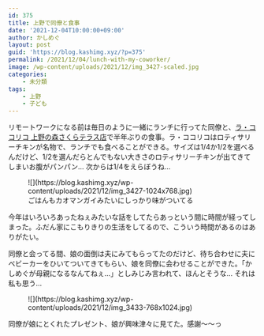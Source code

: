 ```yaml
---
id: 375
title: 上野で同僚と食事
date: '2021-12-04T10:00:00+09:00'
author: かしめぐ
layout: post
guid: 'https://blog.kashimg.xyz/?p=375'
permalink: /2021/12/04/lunch-with-my-coworker/
image: /wp-content/uploads/2021/12/img_3427-scaled.jpg
categories:
    - 未分類
tags:
    - 上野
    - 子ども
---
```


リモートワークになる前は毎日のように一緒にランチに行ってた同僚と、[ラ・ココリコ 上野の森さくらテラス店](https://www.hotpepper.jp/strJ001176784/)で半年ぶりの食事。ラ・ココリコはロティサリーチキンが名物で、ランチでも食べることができる。サイズは1/4か1/2を選べるんだけど、1/2を選んだらとんでもない大きさのロティサリーチキンが出てきてしまいお腹がパンパン… 次からは1/4をえらぼうね…

<figure class="wp-block-image size-large">![](https://blog.kashimg.xyz/wp-content/uploads/2021/12/img_3427-1024x768.jpg)<figcaption>ごはんもカオマンガイみたいにしっかり味がついてる</figcaption></figure>今年はいろいろあったねぇみたいな話をしてたらあっという間に時間が経ってしまった。ふだん家にこもりきりの生活をしてるので、こういう時間があるのはありがたい。

同僚と会ってる間、娘の面倒は夫にみてもらってたのだけど、待ち合わせに夫にベビーカーをひいてついてきてもらい、娘を同僚に会わせることができた。「かしめぐが母親になるなんてねぇ…」としみじみ言われて、ほんとそうな… それは私も思う…

<figure class="wp-block-image size-large">![](https://blog.kashimg.xyz/wp-content/uploads/2021/12/img_3433-768x1024.jpg)</figure>同僚が娘にとくれたプレゼント、娘が興味津々に見てた。感謝〜〜っ
